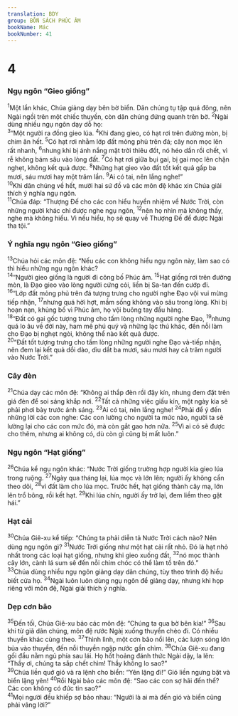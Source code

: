 ```yaml
---
translation: BDY
group: BỐN SÁCH PHÚC ÂM
bookName: Mác 
bookNumber: 41
---
```


<div class="title"><h1>4</h1><h3>Ngụ ngôn “Gieo giống”</h3></div>
<span class="verse mac_4_1"><sup>1</sup>Một lần khác, Chúa giảng dạy bên bờ biển. Dân chúng tụ tập quá đông, nên Ngài ngồi trên một chiếc thuyền, còn dân chúng đứng quanh trên bờ. </span>
<span class="verse mac_4_2"><sup>2</sup>Ngài dùng nhiều ngụ ngôn dạy dỗ họ:<br/></span>
<span class="verse mac_4_3"><sup>3</sup>“Một người ra đồng gieo lúa. </span>
<span class="verse mac_4_4"><sup>4</sup>Khi đang gieo, có hạt rơi trên đường mòn, bị chim ăn hết. </span>
<span class="verse mac_4_5"><sup>5</sup>Có hạt rơi nhằm lớp đất mỏng phủ trên đá; cây non mọc lên rất nhanh, </span>
<span class="verse mac_4_6"><sup>6</sup>nhưng khi bị ánh nắng mặt trời thiêu đốt, nó héo dần rồi chết, vì rễ không bám sâu vào lòng đất. </span>
<span class="verse mac_4_7"><sup>7</sup>Có hạt rơi giữa bụi gai, bị gai mọc lên chận nghẹt, không kết quả được. </span>
<span class="verse mac_4_8"><sup>8</sup>Những hạt gieo vào đất tốt kết quả gấp ba mươi, sáu mươi hay một trăm lần.</span>
<span class="verse mac_4_9"><sup>9</sup>Ai có tai, nên lắng nghe!”<br/></span>
<span class="verse mac_4_10"><sup>10</sup>Khi dân chúng về hết, mười hai sứ đồ và các môn đệ khác xin Chúa giải thích ý nghĩa ngụ ngôn.<br/></span>
<span class="verse mac_4_11"><sup>11</sup>Chúa đáp: “Thượng Đế cho các con hiểu huyền nhiệm về Nước Trời, còn những người khác chỉ được nghe ngụ ngôn, </span>
<span class="verse mac_4_12"><sup>12</sup>nên họ nhìn mà không thấy, nghe mà không hiểu. Vì nếu hiểu, họ sẽ quay về Thượng Đế để được Ngài tha tội.”</span>
<div class="title"><h3>Ý nghĩa ngụ ngôn “Gieo giống”</h3></div>
<span class="verse mac_4_13"><sup>13</sup>Chúa hỏi các môn đệ: “Nếu các con không hiểu ngụ ngôn này, làm sao có thì hiểu những ngụ ngôn khác?<br/></span>
<span class="verse mac_4_14"><sup>14</sup>“Người gieo giống là người đi công bố Phúc âm. </span>
<span class="verse mac_4_15"><sup>15</sup>Hạt giống rơi trên đường mòn, là Đạo gieo vào lòng người cứng cỏi, liền bị Sa-tan đến cướp đi.<br/></span>
<span class="verse mac_4_16"><sup>16</sup>“Lớp đất mỏng phủ trên đá tượng trưng cho người nghe Đạo vội vui mừng tiếp nhận, </span>
<span class="verse mac_4_17"><sup>17</sup>nhưng quá hời hợt, mầm sống không vào sâu trong lòng. Khi bị hoạn nạn, khủng bố vì Phúc âm, họ vội buông tay đầu hàng.<br/></span>
<span class="verse mac_4_18"><sup>18</sup>“Đất có gai gốc tượng trưng cho tấm lòng những người nghe Đạo, </span>
<span class="verse mac_4_19"><sup>19</sup>nhưng quá lo âu về đời này, ham mê phú quý và những lạc thú khác, đến nỗi làm cho Đạo bị nghẹt ngòi, không thể nào kết quả được.<br/></span>
<span class="verse mac_4_20"><sup>20</sup>“Đất tốt tượng trưng cho tấm lòng những người nghe Đạo và-tiếp nhận, nên đem lại kết quả dồi dào, dìu dắt ba mươi, sáu mươi hay cả trăm người vào Nước Trời.”</span>
<div class="title"><h3>Cây đèn</h3></div>
<span class="verse mac_4_21"><sup>21</sup>Chúa dạy các môn đệ: “Không ai thắp đèn rồi đậy kín, nhưng đem đặt trên giá đèn để soi sáng khắp nơi. </span>
<span class="verse mac_4_22"><sup>22</sup>Tất cả những việc giấu kín, một ngày kia sẽ phải phơi bày trước ánh sáng. </span>
<span class="verse mac_4_23"><sup>23</sup>Ai có tai, nên lắng nghe! </span>
<span class="verse mac_4_24"><sup>24</sup>Phải để ý đến những lời các con nghe: Các con lường cho người ta mức nào, người ta sẽ lường lại cho các con mức đó, mà còn gắt gao hơn nữa. </span>
<span class="verse mac_4_25"><sup>25</sup>Vì ai có sẽ được cho thêm, nhưng ai không có, dù còn gì cũng bị mất luôn.”</span>
<div class="title"><h3>Ngụ ngôn “Hạt giống”</h3></div>
<span class="verse mac_4_26"><sup>26</sup>Chúa kể ngụ ngôn khác: “Nước Trời giống trường hợp người kia gieo lúa trong ruộng. </span>
<span class="verse mac_4_27"><sup>27</sup>Ngày qua tháng lại, lúa mọc và lớn lên; người ấy không cần theo dõi, </span>
<span class="verse mac_4_28"><sup>28</sup>vì đất làm cho lúa mọc. Trước hết, hạt giống thành cây mạ, lớn lên trổ bông, rồi kết hạt. </span>
<span class="verse mac_4_29"><sup>29</sup>Khi lúa chín, người ấy trở lại, đem liềm theo gặt hái.”</span>
<div class="title"><h3>Hạt cải</h3></div>
<span class="verse mac_4_30"><sup>30</sup>Chúa Giê-xu kể tiếp: “Chúng ta phải diễn tả Nước Trời cách nào? Nên dùng ngụ ngôn gì? </span>
<span class="verse mac_4_31"><sup>31</sup>Nước Trời giống như một hạt cải rất nhỏ. Đó là hạt nhỏ nhất trong các loại hạt giống, nhưng khi gieo xuống đất, </span>
<span class="verse mac_4_32"><sup>32</sup>nó mọc thành cây lớn, cành lá sum sê đến nỗi chim chóc có thể làm tổ trên đó.”<br/></span>
<span class="verse mac_4_33"><sup>33</sup>Chúa dùng nhiều ngụ ngôn giảng dạy dân chúng, tùy theo trình độ hiểu biết cửa họ. </span>
<span class="verse mac_4_34"><sup>34</sup>Ngài luôn luôn dùng ngụ ngôn để giảng dạy, nhưng khi họp riêng với môn đệ, Ngài giải thích ý nghĩa.</span>
<div class="title"><h3>Dẹp cơn bão</h3></div>
<span class="verse mac_4_35"><sup>35</sup>Đến tối, Chúa Giê-xu bảo các môn đệ: “Chúng ta qua bờ bên kia!” </span>
<span class="verse mac_4_36"><sup>36</sup>Sau khi từ giã dân chúng, môn đệ rước Ngàị xuống thuyền chèo đi. Có nhiều thuyền khác cùng theo. </span>
<span class="verse mac_4_37"><sup>37</sup>Thình lình, một cơn bão nổi lên, các lượn sóng lớn bủa vào thuyền, đến nỗi thuyền ngập nước gần chìm. </span>
<span class="verse mac_4_38"><sup>38</sup>Chúa Giê-xu đang gối đầu nằm ngủ phía sau lái. Họ hốt hoảng đánh thức Ngài dậy, la lên: “Thầy ơi, chúng ta sắp chết chìm! Thầy không lo sao?”<br/></span>
<span class="verse mac_4_39"><sup>39</sup>Chúa liền quở gió và ra lệnh cho biển: “Yên lặng đi!” Gió liền ngưng bặt và biển lặng yên! </span>
<span class="verse mac_4_40"><sup>40</sup>Rồi Ngài bảo các môn đệ: “Sao các con sợ hãi đến thế? Các con không có đức tin sao?”<br/></span>
<span class="verse mac_4_41"><sup>41</sup>Mọi người đều khiếp sợ bảo nhau: “Người là ai mà đến gió và biển cũng phải vâng lời?”</span>
